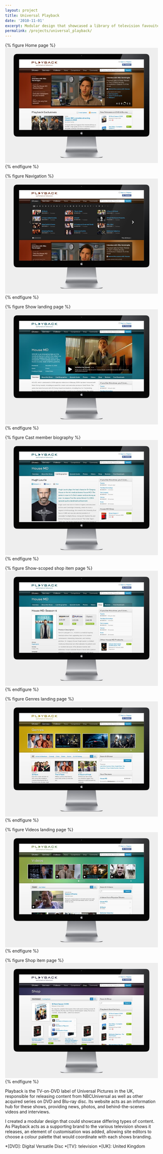 ```yaml
---
layout: project
title: Universal Playback
date: '2010-11-01'
excerpt: Modular design that showcased a library of television favouites.
permalink: /projects/universal_playback/
---
```

{% figure Home page %}
![](/assets/images/projects/universal_playback/0.jpg)
{% endfigure %}

{% figure Navigation %}
![](/assets/images/projects/universal_playback/1.jpg)
{% endfigure %}

{% figure Show landing page %}
![](/assets/images/projects/universal_playback/2.jpg)
{% endfigure %}

{% figure Cast member biography %}
![](/assets/images/projects/universal_playback/3.jpg)
{% endfigure %}

{% figure Show-scoped shop item page %}
![](/assets/images/projects/universal_playback/4.jpg)
{% endfigure %}

{% figure Genres landing page %}
![](/assets/images/projects/universal_playback/5.jpg)
{% endfigure %}

{% figure Videos landing page %}
![](/assets/images/projects/universal_playback/6.jpg)
{% endfigure %}

{% figure Shop item page %}
![](/assets/images/projects/universal_playback/7.jpg)
{% endfigure %}

Playback is the TV-on-DVD label of Universal Pictures in the UK, responsible for releasing content from NBCUniversal as well as other acquired series on DVD and Blu-ray disc. Its website acts as an information hub for these shows, providing news, photos, and behind-the-scenes videos and interviews.

I created a modular design that could showcase differing types of content. As Playback acts as a supporting brand to the various television shows it releases, an element of customisation was added, allowing site editors to choose a colour palette that would coordinate with each shows branding.

*[DVD]: Digital Versatile Disc
*[TV]: television
*[UK]: United Kingdom